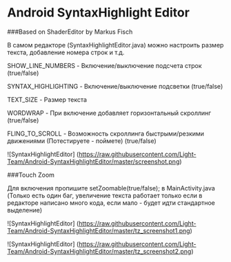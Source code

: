 # Android SyntaxHighlight Editor

###Based on ShaderEditor by Markus Fisch

В самом редакторе (SyntaxHighlightEditor.java) можно настроить размер текста, добавление номера строк и т.д.

SHOW_LINE_NUMBERS - Включение/выключение подсчета строк (true/false)

SYNTAX_HIGHLIGHTING - Включение/выключение подсветки (true/false)

TEXT_SIZE - Размер текста

WORDWRAP - При включение добавляет горизонтальный скроллинг (true/false)

FLING_TO_SCROLL - Возможность скроллинга быстрыми/резкими движениями (Потестируете - поймете) (true/false)

![SyntaxHighlightEditor] (https://raw.githubusercontent.com/Light-Team/Android-SyntaxHighlightEditor/master/screenshot.png)

###Touch Zoom

Для включения пропишите setZoomable(true/false); в MainActivity.java (Только есть один баг, увеличение текста работает только если в редакторе написано много кода, если мало - будет идти стандартное выделение)

![SyntaxHighlightEditor] (https://raw.githubusercontent.com/Light-Team/Android-SyntaxHighlightEditor/master/tz_screenshot1.png)

![SyntaxHighlightEditor] (https://raw.githubusercontent.com/Light-Team/Android-SyntaxHighlightEditor/master/tz_screenshot2.png)
